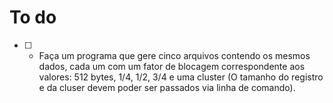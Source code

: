 # To do
- [ ] - Faça um programa que gere cinco arquivos contendo os mesmos dados, cada um com
um fator de blocagem correspondente aos valores: 512 bytes, 1/4, 1/2, 3/4 e uma cluster (O tamanho do registro e da cluser devem poder ser passados via linha de comando).